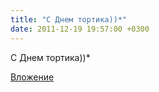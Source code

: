 ```yaml
---
title: "С Днем тортика))*"
date: 2011-12-19 19:57:00 +0300
---
```


С Днем тортика))*

[Вложение](https://vk.com/video105599859_160696579)
